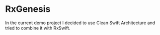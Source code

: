 # RxGenesis
In the current demo project I decided to use Clean Swift Architecture and tried to combine it with RxSwift.
